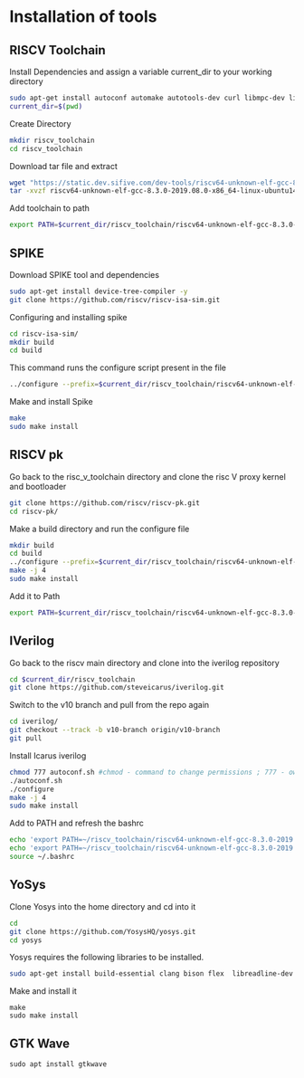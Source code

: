 # Installation of tools
## RISCV Toolchain
Install Dependencies and assign a variable current_dir to your working directory 
```bash
sudo apt-get install autoconf automake autotools-dev curl libmpc-dev libmpfr-dev libgmp-dev gawk build-essential bison flex texinfo gperf libtool patchutils bc zlib1g-dev git libexpat1-dev gtkwave -y
current_dir=$(pwd)
```
Create Directory
```bash
mkdir riscv_toolchain
cd riscv_toolchain
```
Download tar file and extract
```bash
wget "https://static.dev.sifive.com/dev-tools/riscv64-unknown-elf-gcc-8.3.0-2019.08.0-x86_64-linux-ubuntu14.tar.gz"
tar -xvzf riscv64-unknown-elf-gcc-8.3.0-2019.08.0-x86_64-linux-ubuntu14.tar.gz
```
Add toolchain to path
```bash
export PATH=$current_dir/riscv_toolchain/riscv64-unknown-elf-gcc-8.3.0-2019.08.0-x86_64-linux-ubuntu14/bin:$PATH
```
## SPIKE
Download SPIKE tool and dependencies
```bash
sudo apt-get install device-tree-compiler -y
git clone https://github.com/riscv/riscv-isa-sim.git
```
Configuring and installing spike
```bash
cd riscv-isa-sim/
mkdir build
cd build
```
This command runs the configure script present in the file
```bash
../configure --prefix=$current_dir/riscv_toolchain/riscv64-unknown-elf-gcc-8.3.0-2019.08.0-x86_64-linux-ubuntu14
```
Make and install Spike
```bash
make
sudo make install  
```
## RISCV pk
Go back to the risc_v_toolchain directory and clone the risc V proxy kernel and bootloader
```bash
git clone https://github.com/riscv/riscv-pk.git
cd riscv-pk/
```
Make a build directory and run the configure file
```bash
mkdir build
cd build
../configure --prefix=$current_dir/riscv_toolchain/riscv64-unknown-elf-gcc-8.3.0-2019.08.0-x86_64-linux-ubuntu14 --host=riscv64-unknown-elf
make -j 4
sudo make install
```
Add it to Path
```bash
export PATH=$current_dir/riscv_toolchain/riscv64-unknown-elf-gcc-8.3.0-2019.08.0-x86_64-linux-ubuntu14/riscv64-unknown-elf/bin:$PATH
```
## IVerilog
Go back to the riscv main directory and clone into the iverilog repository
```bash
cd $current_dir/riscv_toolchain
git clone https://github.com/steveicarus/iverilog.git 
```
Switch to the v10 branch and pull from the repo again
```bash
cd iverilog/
git checkout --track -b v10-branch origin/v10-branch 
git pull 
```
Install Icarus iverilog 
```bash
chmod 777 autoconf.sh #chmod - command to change permissions ; 777 - owner,group,others - read,write,execute permission enabled
./autoconf.sh
./configure
make -j 4
sudo make install
```
Add to PATH and refresh the bashrc
```bash
echo 'export PATH=~/riscv_toolchain/riscv64-unknown-elf-gcc-8.3.0-2019.08.0-x86_64-linux-ubuntu14/bin:$PATH' >> ~/.bashrc
echo 'export PATH=~/riscv_toolchain/riscv64-unknown-elf-gcc-8.3.0-2019.08.0-x86_64-linux-ubuntu14/riscv64-unknown-elf/bin:$PATH' >> ~/.bashrc
source ~/.bashrc
```
## YoSys
Clone Yosys into the home directory and cd into it
```bash
cd
git clone https://github.com/YosysHQ/yosys.git
cd yosys
```
Yosys requires the following libraries to be installed.
```bash
sudo apt-get install build-essential clang bison flex  libreadline-dev gawk tcl-dev libffi-dev git  graphviz xdot pkg-config python3 libboost-system-dev libboost-python-dev libboost-filesystem-dev zlib1g-dev
```
Make and install it
```
make
sudo make install
```
## GTK Wave
```
sudo apt install gtkwave
```
